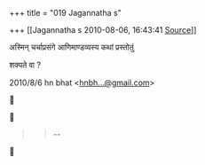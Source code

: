 +++
title = "019 Jagannatha s"

+++
[[Jagannatha s	2010-08-06, 16:43:41 [Source](https://groups.google.com/g/bvparishat/c/HrzWWGVWESk)]]



अस्मिन् चर्चाप्रसंगे आणिमाण्डव्यस्य कथां प्रस्तोतुं



शक्यते वा ?



  
  

2010/8/6 hn bhat \<[hnbh...@gmail.com]()\>  





> 
> > 
> > --  
> > 
> > 



